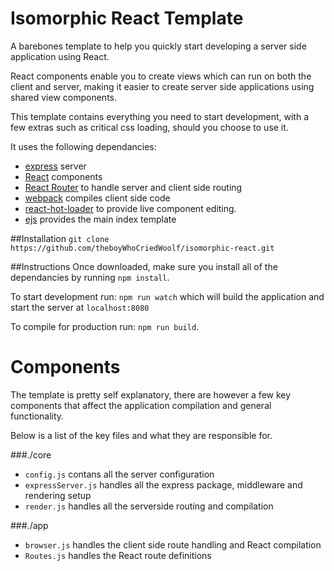 # Isomorphic React Template

A barebones template to help you quickly start developing a server side application using React.

React components enable you to create views which can run on both the client and server, making it easier to create server side applications using shared view components.

This template contains everything you need to start development, with a few extras such as critical css loading, should you choose to use it.

It uses the following dependancies: 
- [express](http://expressjs.com/) server
- [React](http://facebook.github.io/react/) components
- [React Router](https://github.com/rackt/react-router) to handle server and client side routing
- [webpack](http://webpack.github.io/) compiles client side code
- [react-hot-loader](http://gaearon.github.io/react-hot-loader/) to provide live component editing.
- [ejs](http://www.embeddedjs.com/) provides the main index template

##Installation
``` git clone https://github.com/theboyWhoCriedWoolf/isomorphic-react.git ```

##Instructions
Once downloaded, make sure you install all of the dependancies by running ```npm install```.

To start development run: ```npm run watch``` which will build the application and start the server at ```localhost:8080```

To compile for production run: ```npm run build```.

# Components
The template is pretty self explanatory, there are however a few key components that affect the application compilation and general functionality.

Below is a list of the key files and what they are responsible for.

###./core

- ```config.js``` contans all the server configuration
- ```expressServer.js``` handles all the express package, middleware and rendering setup
- ```render.js``` handles all the serverside routing and compilation

###./app
- ```browser.js``` handles the client side route handling and React compilation
- ```Routes.js``` handles the React route definitions 
